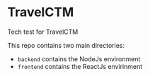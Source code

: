 # TravelCTM
Tech test for TravelCTM

This repo contains two main directories:
- `backend` contains the NodeJs environment
- `frontend` contains the ReactJs envirinment